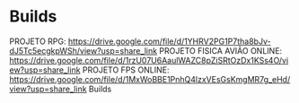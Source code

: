 # Builds

PROJETO RPG: https://drive.google.com/file/d/1YHRV2PG1P7tha8bJv-dJ5Tc5ecgkpWSh/view?usp=share_link
PROJETO FISICA AVIÃO ONLINE: https://drive.google.com/file/d/1rzU07U6AaulWAZC8pZiSRtOzDx1KSs4O/view?usp=share_link
PROJETO FPS ONLINE: https://drive.google.com/file/d/1MxWoBBE1PnhQ4lzxVEsGsKmgMR7g_eHd/view?usp=share_link
Builds
